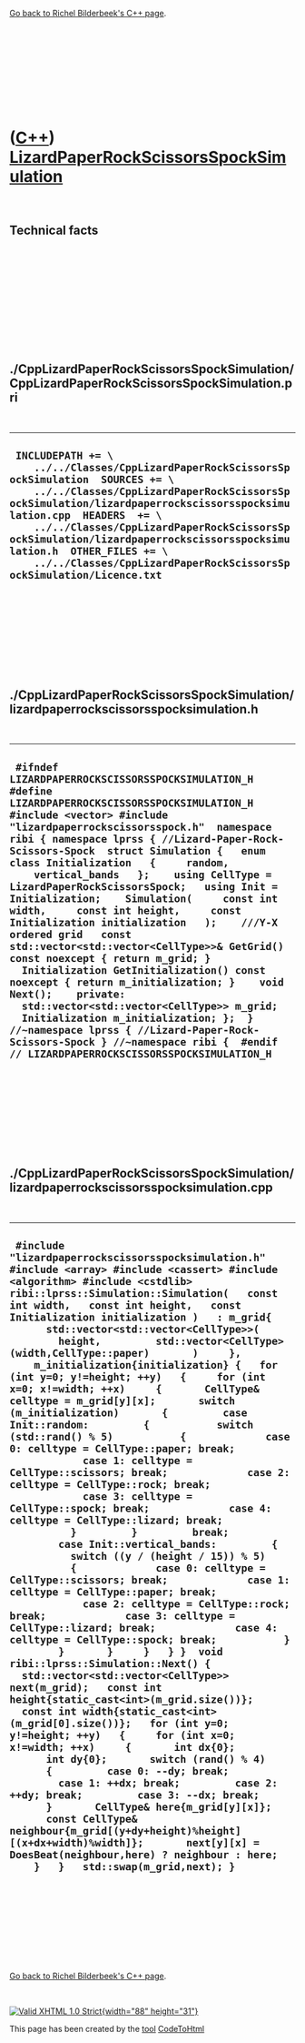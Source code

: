

[Go back to Richel Bilderbeek's C++ page](Cpp.htm).

 

 

 

 

 

([C++](Cpp.htm)) [LizardPaperRockScissorsSpockSimulation](CppLizardPaperRockScissorsSpockSimulation.htm)
========================================================================================================

 

Technical facts
---------------

 

 

 

 

 

 

./CppLizardPaperRockScissorsSpockSimulation/CppLizardPaperRockScissorsSpockSimulation.pri
-----------------------------------------------------------------------------------------

 

  --------------------------------------------------------------------------------------------------------------------------------------------------------------------------------------------------------------------------------------------------------------------------------------------------------------------------------------------------------------------------------------------------------------------
  ` INCLUDEPATH += \     ../../Classes/CppLizardPaperRockScissorsSpockSimulation  SOURCES += \     ../../Classes/CppLizardPaperRockScissorsSpockSimulation/lizardpaperrockscissorsspocksimulation.cpp  HEADERS  += \     ../../Classes/CppLizardPaperRockScissorsSpockSimulation/lizardpaperrockscissorsspocksimulation.h  OTHER_FILES += \     ../../Classes/CppLizardPaperRockScissorsSpockSimulation/Licence.txt`
  --------------------------------------------------------------------------------------------------------------------------------------------------------------------------------------------------------------------------------------------------------------------------------------------------------------------------------------------------------------------------------------------------------------------

 

 

 

 

 

./CppLizardPaperRockScissorsSpockSimulation/lizardpaperrockscissorsspocksimulation.h
------------------------------------------------------------------------------------

 

  ---------------------------------------------------------------------------------------------------------------------------------------------------------------------------------------------------------------------------------------------------------------------------------------------------------------------------------------------------------------------------------------------------------------------------------------------------------------------------------------------------------------------------------------------------------------------------------------------------------------------------------------------------------------------------------------------------------------------------------------------------------------------------------------------------------------------------------------------------------------------------------------------------------------------------------------------------------------------------------
  ` #ifndef LIZARDPAPERROCKSCISSORSSPOCKSIMULATION_H #define LIZARDPAPERROCKSCISSORSSPOCKSIMULATION_H  #include <vector> #include "lizardpaperrockscissorsspock.h"  namespace ribi { namespace lprss { //Lizard-Paper-Rock-Scissors-Spock  struct Simulation {   enum class Initialization   {     random,     vertical_bands   };    using CellType = LizardPaperRockScissorsSpock;   using Init = Initialization;    Simulation(     const int width,     const int height,     const Initialization initialization   );    ///Y-X ordered grid   const std::vector<std::vector<CellType>>& GetGrid() const noexcept { return m_grid; }    Initialization GetInitialization() const noexcept { return m_initialization; }    void Next();    private:    std::vector<std::vector<CellType>> m_grid;   Initialization m_initialization; };  } //~namespace lprss { //Lizard-Paper-Rock-Scissors-Spock } //~namespace ribi {  #endif // LIZARDPAPERROCKSCISSORSSPOCKSIMULATION_H`
  ---------------------------------------------------------------------------------------------------------------------------------------------------------------------------------------------------------------------------------------------------------------------------------------------------------------------------------------------------------------------------------------------------------------------------------------------------------------------------------------------------------------------------------------------------------------------------------------------------------------------------------------------------------------------------------------------------------------------------------------------------------------------------------------------------------------------------------------------------------------------------------------------------------------------------------------------------------------------------------

 

 

 

 

 

./CppLizardPaperRockScissorsSpockSimulation/lizardpaperrockscissorsspocksimulation.cpp
--------------------------------------------------------------------------------------

 

  --------------------------------------------------------------------------------------------------------------------------------------------------------------------------------------------------------------------------------------------------------------------------------------------------------------------------------------------------------------------------------------------------------------------------------------------------------------------------------------------------------------------------------------------------------------------------------------------------------------------------------------------------------------------------------------------------------------------------------------------------------------------------------------------------------------------------------------------------------------------------------------------------------------------------------------------------------------------------------------------------------------------------------------------------------------------------------------------------------------------------------------------------------------------------------------------------------------------------------------------------------------------------------------------------------------------------------------------------------------------------------------------------------------------------------------------------------------------------------------------------------------------------------------------------------------------------------------------------------------------------------------------------------------------------------------------------------------------------------------------------------------------------------------------------------------------------------------------------------------------------------------------------------------------------------------------------------------------------------------------------------------------------------------------------------------------------------------------------------------------------------------------------------------------------
  ` #include "lizardpaperrockscissorsspocksimulation.h"  #include <array> #include <cassert> #include <algorithm> #include <cstdlib>   ribi::lprss::Simulation::Simulation(   const int width,   const int height,   const Initialization initialization )   : m_grid{       std::vector<std::vector<CellType>>(         height,         std::vector<CellType>(width,CellType::paper)       )     },     m_initialization{initialization} {   for (int y=0; y!=height; ++y)   {     for (int x=0; x!=width; ++x)     {       CellType& celltype = m_grid[y][x];       switch (m_initialization)       {         case Init::random:         {           switch (std::rand() % 5)           {             case 0: celltype = CellType::paper; break;             case 1: celltype = CellType::scissors; break;             case 2: celltype = CellType::rock; break;             case 3: celltype = CellType::spock; break;             case 4: celltype = CellType::lizard; break;           }         }         break;         case Init::vertical_bands:         {           switch ((y / (height / 15)) % 5)           {             case 0: celltype = CellType::scissors; break;             case 1: celltype = CellType::paper; break;             case 2: celltype = CellType::rock; break;             case 3: celltype = CellType::lizard; break;             case 4: celltype = CellType::spock; break;           }         }       }     }   } }  void ribi::lprss::Simulation::Next() {   std::vector<std::vector<CellType>> next(m_grid);   const int height{static_cast<int>(m_grid.size())};   const int width{static_cast<int>(m_grid[0].size())};   for (int y=0; y!=height; ++y)   {     for (int x=0; x!=width; ++x)     {       int dx{0};       int dy{0};       switch (rand() % 4)       {         case 0: --dy; break;         case 1: ++dx; break;         case 2: ++dy; break;         case 3: --dx; break;       }       CellType& here{m_grid[y][x]};       const CellType& neighbour{m_grid[(y+dy+height)%height][(x+dx+width)%width]};       next[y][x] = DoesBeat(neighbour,here) ? neighbour : here;     }   }   std::swap(m_grid,next); }`
  --------------------------------------------------------------------------------------------------------------------------------------------------------------------------------------------------------------------------------------------------------------------------------------------------------------------------------------------------------------------------------------------------------------------------------------------------------------------------------------------------------------------------------------------------------------------------------------------------------------------------------------------------------------------------------------------------------------------------------------------------------------------------------------------------------------------------------------------------------------------------------------------------------------------------------------------------------------------------------------------------------------------------------------------------------------------------------------------------------------------------------------------------------------------------------------------------------------------------------------------------------------------------------------------------------------------------------------------------------------------------------------------------------------------------------------------------------------------------------------------------------------------------------------------------------------------------------------------------------------------------------------------------------------------------------------------------------------------------------------------------------------------------------------------------------------------------------------------------------------------------------------------------------------------------------------------------------------------------------------------------------------------------------------------------------------------------------------------------------------------------------------------------------------------------

 

 

 

 

 

[Go back to Richel Bilderbeek's C++ page](Cpp.htm).



 

[![Valid XHTML 1.0 Strict](valid-xhtml10.png){width="88"
height="31"}](http://validator.w3.org/check?uri=referer)

This page has been created by the [tool](Tools.htm)
[CodeToHtml](ToolCodeToHtml.htm)
